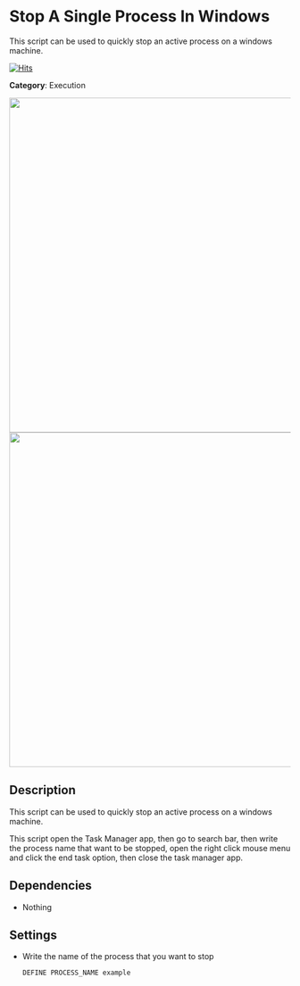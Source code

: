 # Stop A Single Process In Windows

This script can be used to quickly stop an active process on a windows machine.

[![Hits](https://hits.seeyoufarm.com/api/count/incr/badge.svg?url=https%3A%2F%2Fgithub.com%2Faleff-github%2Fmy-flipper-shits&count_bg=%233C3C3C&title_bg=%233C3C3C&icon=linux.svg&icon_color=%23FFFFFF&title=views&edge_flat=false)](https://github.com/aleff-github/my-flipper-shits)

**Category**: Execution

<div align=center>

<img src="https://github.com/aleff-github/my-flipper-shits/blob/main/img/logo-repository-2_0.gif" width="600" /><br><img src="https://github.com/aleff-github/my-flipper-shits/blob/main/img/DISCLAIMER.png" width="600" />

</div>

## Description

This script can be used to quickly stop an active process on a windows machine.

This script open the Task Manager app, then go to search bar, then write the process name that want to be stopped, open the right click mouse menu and click the end task option, then close the task manager app.

## Dependencies

* Nothing

## Settings

- Write the name of the process that you want to stop 
    
    `DEFINE PROCESS_NAME example`
